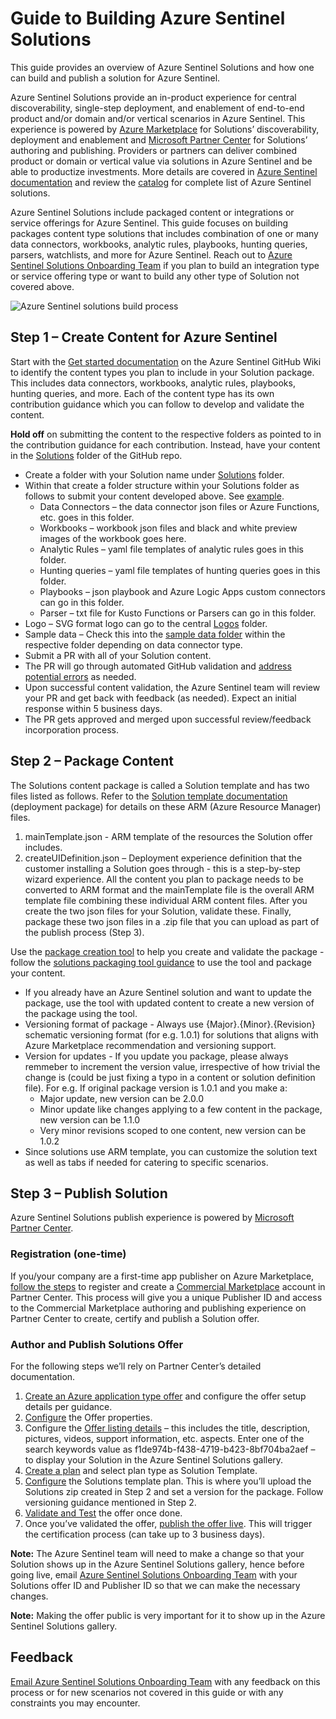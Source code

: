 # Guide to Building Azure Sentinel Solutions

This guide provides an overview of Azure Sentinel Solutions and how one can build and publish a solution for Azure Sentinel. 

Azure Sentinel Solutions provide an in-product experience for central discoverability, single-step deployment, and enablement of end-to-end product and/or domain and/or vertical scenarios in Azure Sentinel. This experience is powered by [Azure Marketplace](https://azuremarketplace.microsoft.com/marketplace/) for Solutions’ discoverability, deployment and enablement and [Microsoft Partner Center](https://docs.microsoft.com/partner-center/overview) for Solutions’ authoring and publishing. Providers or partners can deliver combined product or domain or vertical value via solutions in Azure Sentinel and be able to productize investments. More details are covered in [Azure Sentinel documentation](https://aka.ms/azuresentinelsolutionsdoc) and review the [catalog](https://aka.ms/sentinelsolutionscatalog) for complete list of Azure Sentinel solutions. 

Azure Sentinel Solutions include packaged content or integrations or service offerings for Azure Sentinel. This guide focuses on building packages content type solutions that includes combination of one or many data connectors, workbooks, analytic rules, playbooks, hunting queries, parsers, watchlists, and more for Azure Sentinel. Reach out to [Azure Sentinel Solutions Onboarding Team](mailto:sentinelsolutionbld@microsoft.com) if you plan to build an integration type or service offering type or want to build any other type of Solution not covered above.

![Azure Sentinel solutions build process](https://github.com/Azure/Azure-Sentinel/blob/master/Solutions/Images/solutions_steps.png)

## Step 1 – Create Content for Azure Sentinel
Start with the [Get started documentation](https://github.com/Azure/Azure-Sentinel/wiki#get-started) on the Azure Sentinel GitHub Wiki to identify the content types you plan to include in your Solution package. This includes data connectors, workbooks, analytic rules, playbooks, hunting queries, and more. Each of the content type has its own contribution guidance which you can follow to develop and validate the content. 

**Hold off** on submitting the content to the respective folders as pointed to in the contribution guidance for each contribution. Instead, have your content in the [Solutions](https://github.com/Azure/Azure-Sentinel/tree/master/Solutions) folder of the GitHub repo.
* Create a folder with your Solution name under [Solutions](https://github.com/Azure/Azure-Sentinel/tree/master/Solutions) folder.
* Within that create a folder structure within your Solutions folder as follows to submit your content developed above. See [example](https://github.com/Azure/Azure-Sentinel/tree/master/Solutions/Cisco%20ISE). 
   * Data Connectors – the data connector json files or Azure Functions, etc. goes in this folder.
  * Workbooks – workbook json files and black and white preview images of the workbook goes here.
  * Analytic Rules – yaml file templates of analytic rules goes in this folder.
  * Hunting queries – yaml file templates of hunting queries goes in this folder.
  * Playbooks – json playbook and Azure Logic Apps custom connectors can go in this folder. 
  * Parser – txt file for Kusto Functions or Parsers can go in this folder.
* Logo – SVG format logo can go to the central [Logos](https://github.com/Azure/Azure-Sentinel/tree/master/Logos) folder.
* Sample data – Check this into the [sample data folder](https://github.com/Azure/Azure-Sentinel/tree/master/Sample%20Data) within the respective folder depending on data connector type. 	
* Submit a PR with all of your Solution content.
* The PR will go through automated GitHub validation and [address potential errors](https://github.com/Azure/Azure-Sentinel/wiki#test-your-contribution) as needed. 
* Upon successful content validation, the Azure Sentinel team will review your PR and get back with feedback (as needed). Expect an initial response within 5 business days. 
* The PR gets approved and merged upon successful review/feedback incorporation process. 

## Step 2 – Package Content
The Solutions content package is called a Solution template and has two files listed as follows. Refer to the [Solution template documentation](https://docs.microsoft.com/azure/marketplace/plan-azure-app-solution-template) (deployment package) for details on these ARM (Azure Resource Manager) files. 
1.	mainTemplate.json - ARM template of the resources the Solution offer includes.
2.	createUIDefinition.json – Deployment experience definition that the customer installing a Solution goes through - this is a step-by-step wizard experience. 
All the content you plan to package needs to be converted to ARM format and the mainTemplate file is the overall ARM template file combining these individual ARM content files. After you create the two json files for your Solution, validate these. Finally, package these two json files in a .zip file that you can upload as part of the publish process (Step 3).

Use the [package creation tool](https://github.com/Azure/Azure-Sentinel/tree/master/Tools/Create-Azure-Sentinel-Solution) to help you create and validate the package - follow the [solutions packaging tool guidance](https://github.com/Azure/Azure-Sentinel/tree/master/Tools/Create-Azure-Sentinel-Solution#azure-sentinel-solutions-packaging-tool-guidance) to use the tool and package your content. 
* If you already have an Azure Sentinel solution and want to update the package, use the tool with updated content to create a new version of the package using the tool. 
* Versioning format of package - Always use {Major}.{Minor}.{Revision} schematic versioning format (for e.g. 1.0.1) for solutions that aligns with Azure Marketplace recommendation and versioning support.  
* Version for updates - If you update you package, please always remmeber to increment the version value, irrespective of how trivial the change is (could be just fixing a typo in a content or solution definition file). 
For e.g. If original package version is 1.0.1 and you make a:
    * Major update, new version can be 2.0.0
    * Minor update like changes applying to a few content in the package, new version can be 1.1.0
    * Very minor revisions scoped to one content, new version can be 1.0.2
* Since solutions use ARM template, you can customize the solution text as well as tabs if needed for catering to specific scenarios.  

## Step 3 – Publish Solution
Azure Sentinel Solutions publish experience is powered by [Microsoft Partner Center](https://docs.microsoft.com/partner-center/overview). 
### Registration (one-time)
If you/your company are a first-time app publisher on Azure Marketplace, [follow the steps](https://docs.microsoft.com/azure/marketplace/partner-center-portal/create-account) to register and create a [Commercial Marketplace](https://docs.microsoft.com/azure/marketplace/overview) account in Partner Center. This process will give you a unique Publisher ID and access to the Commercial Marketplace authoring and publishing experience on Partner Center to create, certify and publish a Solution offer. 
### Author and Publish Solutions Offer
For the following steps we’ll rely on Partner Center’s detailed documentation. 
1.	[Create an Azure application type offer](https://docs.microsoft.com/azure/marketplace/create-new-azure-apps-offer) and configure the offer setup details per guidance. 
2.	[Configure](https://docs.microsoft.com/azure/marketplace/create-new-azure-apps-offer-properties) the Offer properties.
3.	Configure the [Offer listing details](https://docs.microsoft.com/azure/marketplace/create-new-azure-apps-offer-listing) – this includes the title, description, pictures, videos, support information, etc. aspects. Enter one of the search keywords value as f1de974b-f438-4719-b423-8bf704ba2aef – to display your Solution in the Azure Sentinel Solutions gallery. 
4.	[Create a plan](https://docs.microsoft.com/azure/marketplace/create-new-azure-apps-offer-plans) and select plan type as Solution Template.
5.	[Configure](https://docs.microsoft.com/azure/marketplace/create-new-azure-apps-offer-solution) the Solutions template plan. This is where you’ll upload the Solutions zip created in Step 2 and set a version for the package. Follow versioning guidance mentioned in Step 2.
6.	[Validate and Test](https://docs.microsoft.com/azure/marketplace/create-new-azure-apps-offer-test-publish) the offer once done.  
7.	Once you’ve validated the offer, [publish the offer live](https://docs.microsoft.com/azure/marketplace/create-new-azure-apps-offer-test-publish#publish-your-offer-live). This will trigger the certification process (can take up to 3 business days). 

**Note:** The Azure Sentinel team will need to make a change so that your Solution shows up in the Azure Sentinel Solutions gallery, hence before going live, email [Azure Sentinel Solutions Onboarding Team](mailto:sentinelsolutionbld@microsoft.com) with your Solutions offer ID and Publisher ID so that we can make the necessary changes.

**Note:** Making the offer public is very important for it to show up in the Azure Sentinel Solutions gallery.
 

## Feedback
[Email Azure Sentinel Solutions Onboarding Team](mailto:sentinelsolutionbld@microsoft.com) with any feedback on this process or for new scenarios not covered in this guide or with any constraints you may encounter. 


